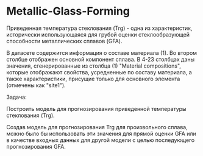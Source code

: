 # Metallic-Glass-Forming
 Приведенная температура стеклования (Trg) - одна из характеристик, исторически использующаяся для грубой оценки стеклообразующей способности металлических сплавов (GFA).

В датасете содержится информация о составе материала (1). Во втором столбце отображен основной компонент сплава. В 4-23 столбцах даны значения, сгенерированные из столбца (1) "Material compositions", которые отображают свойства, усредненные по составу материала, а также характеристики, присущие только для основного элемента (отмечены как "site1").

Задача:

Построить модель для прогнозирования приведенной температуры стеклования (Trg).

Создав модель для прогнозирования Trg для произвольного сплава, можно было бы использовать эти значения для прямой оценки GFA или в качестве входных данных для другой модели с целью последующего прогнозирования GFA. 
